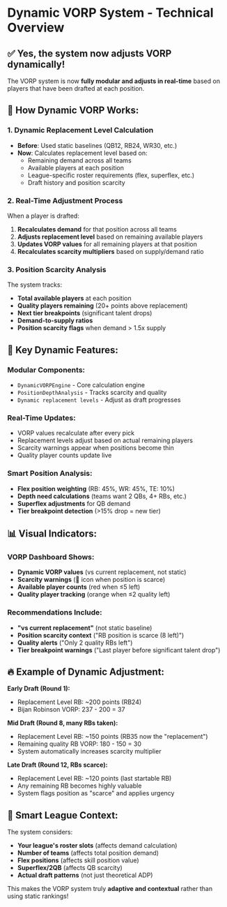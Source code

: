 # Dynamic VORP System - Technical Overview

## ✅ **Yes, the system now adjusts VORP dynamically!**

The VORP system is now **fully modular and adjusts in real-time** based on players that have been drafted at each position.

## 🔄 **How Dynamic VORP Works:**

### 1. **Dynamic Replacement Level Calculation**
- **Before**: Used static baselines (QB12, RB24, WR30, etc.)
- **Now**: Calculates replacement level based on:
  - Remaining demand across all teams
  - Available players at each position
  - League-specific roster requirements (flex, superflex, etc.)
  - Draft history and position scarcity

### 2. **Real-Time Adjustment Process**
When a player is drafted:
1. **Recalculates demand** for that position across all teams
2. **Adjusts replacement level** based on remaining available players
3. **Updates VORP values** for all remaining players at that position
4. **Recalculates scarcity multipliers** based on supply/demand ratio

### 3. **Position Scarcity Analysis**
The system tracks:
- **Total available players** at each position
- **Quality players remaining** (20+ points above replacement)
- **Next tier breakpoints** (significant talent drops)
- **Demand-to-supply ratios** 
- **Position scarcity flags** when demand > 1.5x supply

## 🎯 **Key Dynamic Features:**

### **Modular Components:**
- `DynamicVORPEngine` - Core calculation engine
- `PositionDepthAnalysis` - Tracks scarcity and quality
- `Dynamic replacement levels` - Adjust as draft progresses

### **Real-Time Updates:**
- VORP values recalculate after every pick
- Replacement levels adjust based on actual remaining players
- Scarcity warnings appear when positions become thin
- Quality player counts update live

### **Smart Position Analysis:**
- **Flex position weighting** (RB: 45%, WR: 45%, TE: 10%)
- **Depth need calculations** (teams want 2 QBs, 4+ RBs, etc.)
- **Superflex adjustments** for QB demand
- **Tier breakpoint detection** (>15% drop = new tier)

## 📊 **Visual Indicators:**

### **VORP Dashboard Shows:**
- **Dynamic VORP values** (vs current replacement, not static)
- **Scarcity warnings** (🔺 icon when position is scarce)
- **Available player counts** (red when ≤5 left)
- **Quality player tracking** (orange when ≤2 quality left)

### **Recommendations Include:**
- **"vs current replacement"** (not static baseline)
- **Position scarcity context** ("RB position is scarce (8 left)")
- **Quality alerts** ("Only 2 quality RBs left")
- **Tier breakpoint warnings** ("Last player before significant talent drop")

## 🔥 **Example of Dynamic Adjustment:**

**Early Draft (Round 1):**
- Replacement Level RB: ~200 points (RB24)
- Bijan Robinson VORP: 237 - 200 = 37

**Mid Draft (Round 8, many RBs taken):**
- Replacement Level RB: ~150 points (RB35 now the "replacement")
- Remaining quality RB VORP: 180 - 150 = 30
- System automatically increases scarcity multiplier

**Late Draft (Round 12, RBs scarce):**
- Replacement Level RB: ~120 points (last startable RB)
- Any remaining RB becomes highly valuable
- System flags position as "scarce" and applies urgency

## 🧠 **Smart League Context:**

The system considers:
- **Your league's roster slots** (affects demand calculation)
- **Number of teams** (affects total position demand)
- **Flex positions** (affects skill position value)
- **Superflex/2QB** (affects QB scarcity)
- **Actual draft patterns** (not just theoretical ADP)

This makes the VORP system truly **adaptive and contextual** rather than using static rankings!
